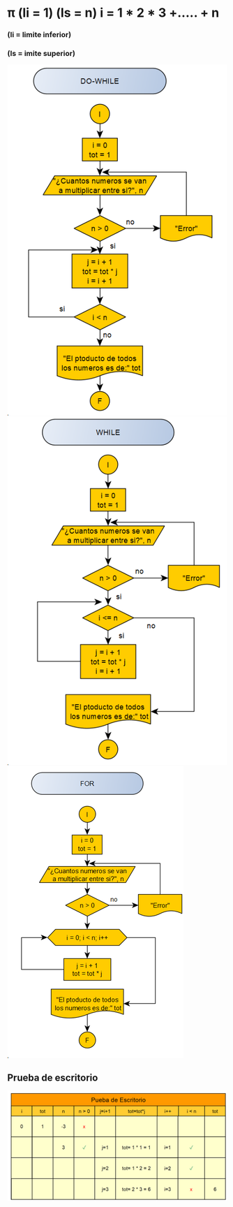 
# π (li = 1) (ls = n) i = 1 * 2 * 3 +..... + n
### (li = limite inferior)
### (ls = imite superior)

![Problema_1](img/problema_1.png)
![Problema_2](img/problema_2.png)
![Problema_3](img/problema_3.png)

## Prueba de escritorio

![flow](img/test.png)